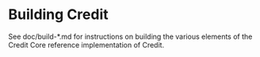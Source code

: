 Building Credit
================

See doc/build-*.md for instructions on building the various
elements of the Credit Core reference implementation of Credit.
